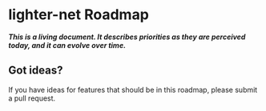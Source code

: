 # lighter-net Roadmap

***This is a living document. It describes priorities as they are perceived
today, and it can evolve over time.***

## Got ideas?
If you have ideas for features that should be in this roadmap, please submit
a pull request.

